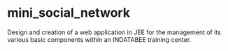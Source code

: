 # mini_social_network
Design and creation of a web application in JEE for the management of its various basic components within an INDATABEE training center.
